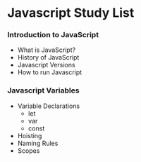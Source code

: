 # Javascript Study List


### Introduction to JavaScript
 - What is JavaScript?
 - History of JavaScript
 - Javascript Versions
 - How to run Javascript

### Javascript Variables
- Variable Declarations
  - let
  - var
  - const
- Hoisting 
- Naming Rules  
- Scopes
